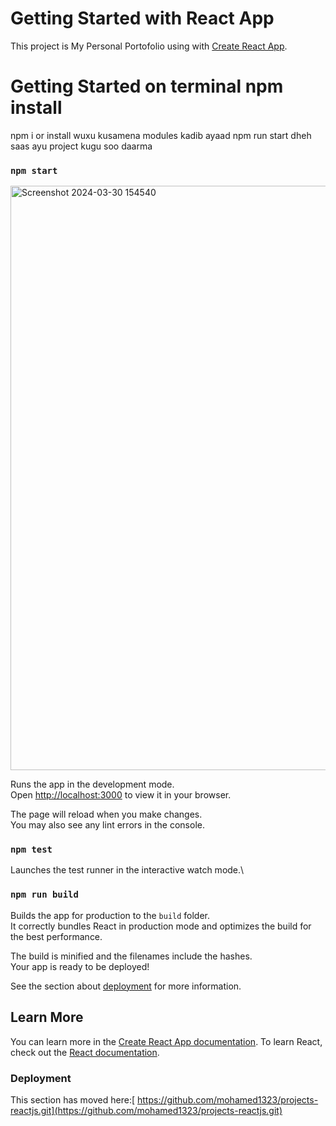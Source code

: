 # Getting Started with  React App

This project is My Personal Portofolio using  with [Create React App](https://github.com/portofolioweb/create-react-app).


# Getting Started on terminal npm install 

npm i or install wuxu kusamena modules kadib ayaad npm run start dheh saas ayu project kugu soo daarma
### `npm start`

<img width="935" alt="Screenshot 2024-03-30 154540" src="https://github.com/mohamed1323/projects-reactjs/assets/114732963/e0126875-1caf-4f8f-b621-d3b4d64d5def">

Runs the app in the development mode.\
Open [http://localhost:3000](http://localhost:3000) to view it in your browser.

The page will reload when you make changes.\
You may also see any lint errors in the console.

### `npm test`

Launches the test runner in the interactive watch mode.\

### `npm run build`
Builds the app for production to the `build` folder.\
It correctly bundles React in production mode and optimizes the build for the best performance.

The build is minified and the filenames include the hashes.\
Your app is ready to be deployed!

See the section about [deployment](https://github.com/mohamed1323/projects-reactjs.git) for more information.


## Learn More

You can learn more in the [Create React App documentation](https://github.com/mohamed1323/projects-reactjs.git).
To learn React, check out the [React documentation](https://reactjs.org/).


### Deployment

This section has moved here:[ https://github.com/mohamed1323/projects-reactjs.git](https://github.com/mohamed1323/projects-reactjs.git)





